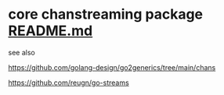 # core chanstreaming package [README.md](pkg/chanstreaming/README.md)

see also

https://github.com/golang-design/go2generics/tree/main/chans

https://github.com/reugn/go-streams
